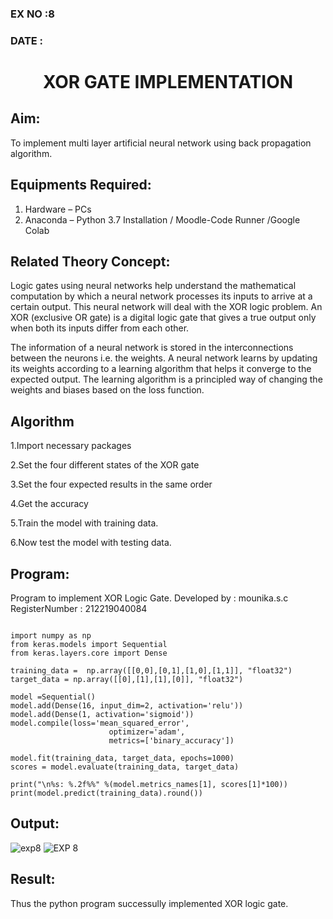 ### EX NO :8
### DATE  :
# <p align="center"> XOR GATE IMPLEMENTATION </p>
## Aim:
   To implement multi layer artificial neural network using back propagation algorithm.
## Equipments Required:
1. Hardware – PCs
2. Anaconda – Python 3.7 Installation / Moodle-Code Runner /Google Colab

## Related Theory Concept:
Logic gates using neural networks help understand the mathematical computation by which a neural network processes its inputs to arrive at a certain output. This neural network will deal with the XOR logic problem. An XOR (exclusive OR gate) is a digital logic gate that gives a true output only when both its inputs differ from each other.

The information of a neural network is stored in the interconnections between the neurons i.e. the weights. A neural network learns by updating its weights according to a learning algorithm that helps it converge to the expected output. The learning algorithm is a principled way of changing the weights and biases based on the loss function.

## Algorithm
1.Import necessary packages

2.Set the four different states of the XOR gate

3.Set the four expected results in the same order

4.Get the accuracy

5.Train the model with training data.

6.Now test the model with testing data.


## Program:

Program to implement XOR Logic Gate.
Developed by   : mounika.s.c
RegisterNumber :  212219040084
```python3

import numpy as np
from keras.models import Sequential
from keras.layers.core import Dense

training_data =  np.array([[0,0],[0,1],[1,0],[1,1]], "float32")
target_data = np.array([[0],[1],[1],[0]], "float32")

model =Sequential()
model.add(Dense(16, input_dim=2, activation='relu'))
model.add(Dense(1, activation='sigmoid'))
model.compile(loss='mean_squared_error',
                      optimizer='adam',
                      metrics=['binary_accuracy'])

model.fit(training_data, target_data, epochs=1000)
scores = model.evaluate(training_data, target_data)

print("\n%s: %.2f%%" %(model.metrics_names[1], scores[1]*100))
print(model.predict(training_data).round())
```

## Output:
![exp8](https://user-images.githubusercontent.com/78891098/169592179-bfd5703c-6baf-4501-9582-1dc03bbc7af3.png)
![EXP 8](https://user-images.githubusercontent.com/78891098/169592199-1b563f56-5d98-4104-8fdf-99abaaf560d3.png)



## Result:
Thus the python program successully implemented XOR logic gate.
